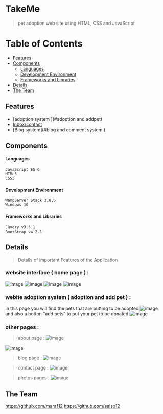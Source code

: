 # TakeMe
> pet adoption web site using HTML, CSS and JavaScript
# Table of Contents
* [Features](#Features)
* [Components](#Components)
  * [Languages](#Languages)
  * [Development Environment](#Development-Environment)
  * [Frameworks and Libraries](#Frameworks-and-Libraries)
* [Details](#details)
* [The Team](#the-team)

## Features
* [adoption system ](#adoption and addpet)
* [Inbox/contact](#contact)
* [Blog system](#blog and comment system )
## Components

#### Languages
```
JavaScript ES 6
HTML5
CSS3
```
#### Development Environment
```
WampServer Stack 3.0.6
Windows 10
```
#### Frameworks and Libraries
```
JQuery v3.3.1
BootStrap v4.2.1
```
## Details

> Details of important Features of the Application
### website interface ( home page ) :
![image](https://user-images.githubusercontent.com/80293557/144921040-f4038df2-3dac-4ddf-86f7-294ada4b76c5.png)
![image](https://user-images.githubusercontent.com/80293557/144921111-500f1bd0-5694-4f4f-9053-f0ae27dec7b6.png)
![image](https://user-images.githubusercontent.com/80293557/144921131-03934e1d-1777-4fa1-9a95-1139f4a63ada.png)
![image](https://user-images.githubusercontent.com/80293557/144921161-f9b110c2-2f25-4a47-87e1-ea72bb038867.png)

### webite adoption system ( adoption and add pet ) :
in this page you will find the pets that are putting to be adopted 
![image](https://user-images.githubusercontent.com/80293557/144921623-5919ae8c-7787-4ae0-921b-612fc9d83eb3.png)
and also a botton "add pets" to put your pet to be donated 
![image](https://user-images.githubusercontent.com/80293557/144921846-975c94d9-8294-4fa4-b900-219a67c0ad98.png)
 
 ### other pages :
 > about page :
 ![image](https://user-images.githubusercontent.com/80293557/144922095-ae7c0feb-8045-4aef-8ba5-7e4fa3390589.png)

![image](https://user-images.githubusercontent.com/80293557/144922163-47051c77-7cc7-4276-89b2-fb2d961d2984.png)

> blog page :
 ![image](https://user-images.githubusercontent.com/80293557/144922232-25337850-e721-413f-8e19-011ce81adbd1.png)
 
 > contact page :
 ![image](https://user-images.githubusercontent.com/80293557/144922328-d3e8e5f2-0a46-4cda-b184-9ca20bb24e9a.png)
 
 >photos pages : 
 ![image](https://user-images.githubusercontent.com/80293557/144922441-9419c5ba-932a-4734-aab6-197a2a5f2da7.png)


 ## The Team
 https://github.com/maraf12
 https://github.com/salso12
